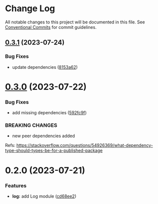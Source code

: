 # Change Log

All notable changes to this project will be documented in this file.
See [Conventional Commits](https://conventionalcommits.org) for commit guidelines.

## [0.3.1](https://github.com/xzhavilla/imho/compare/@imho/log-effect-ts@0.3.0...@imho/log-effect-ts@0.3.1) (2023-07-24)


### Bug Fixes

* update dependencies ([8153a62](https://github.com/xzhavilla/imho/commit/8153a62440343badf7cd715f276b7850b9fb4d32))





# [0.3.0](https://github.com/xzhavilla/imho/compare/@imho/log-effect-ts@0.2.0...@imho/log-effect-ts@0.3.0) (2023-07-22)


### Bug Fixes

* add missing dependencies ([592fc9f](https://github.com/xzhavilla/imho/commit/592fc9fe916394c22211a5f2d1e7b7cc644e401c))


### BREAKING CHANGES

* new peer dependencies added

Refs: https://stackoverflow.com/questions/54926369/what-dependency-type-should-types-be-for-a-published-package





# 0.2.0 (2023-07-21)


### Features

* **log:** add Log module ([cd68ee2](https://github.com/xzhavilla/imho/commit/cd68ee26bdcc1fea94415683b5934b7a9c3fa95f))
